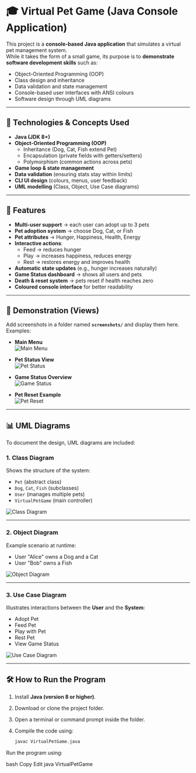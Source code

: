 # 🎓 Virtual Pet Game (Java Console Application)

This project is a **console-based Java application** that simulates a virtual pet management system.  
While it takes the form of a small game, its purpose is to **demonstrate software development skills** such as:  
- Object-Oriented Programming (OOP)  
- Class design and inheritance  
- Data validation and state management  
- Console-based user interfaces with ANSI colours  
- Software design through UML diagrams  

---

## 🔑 Technologies & Concepts Used

- **Java (JDK 8+)**  
- **Object-Oriented Programming (OOP)**  
  - Inheritance (Dog, Cat, Fish extend Pet)  
  - Encapsulation (private fields with getters/setters)  
  - Polymorphism (common actions across pets)  
- **Game loop & state management**  
- **Data validation** (ensuring stats stay within limits)  
- **CLI UI design** (colours, menus, user feedback)  
- **UML modelling** (Class, Object, Use Case diagrams)  

---

## 📖 Features

- **Multi-user support** → each user can adopt up to 3 pets  
- **Pet adoption system** → choose Dog, Cat, or Fish  
- **Pet attributes** → Hunger, Happiness, Health, Energy  
- **Interactive actions**:  
  - Feed → reduces hunger  
  - Play → increases happiness, reduces energy  
  - Rest → restores energy and improves health  
- **Automatic state updates** (e.g., hunger increases naturally)  
- **Game Status dashboard** → shows all users and pets  
- **Death & reset system** → pets reset if health reaches zero  
- **Coloured console interface** for better readability  

---

## 📸 Demonstration (Views)

Add screenshots in a folder named **`screenshots/`** and display them here. Examples:  

- **Main Menu**  
  ![Main Menu](screenshots/main_menu.png)  

- **Pet Status View**  
  ![Pet Status](screenshots/status.png)  

- **Game Status Overview**  
  ![Game Status](screenshots/game_status.png)  

- **Pet Reset Example**  
  ![Pet Reset](screenshots/reset.png)  

---

## 📊 UML Diagrams

To document the design, UML diagrams are included:  

### 1. Class Diagram  
Shows the structure of the system:  
- `Pet` (abstract class)  
- `Dog`, `Cat`, `Fish` (subclasses)  
- `User` (manages multiple pets)  
- `VirtualPetGame` (main controller)  

![Class Diagram](diagrams/class_diagram.png)  

---

### 2. Object Diagram  
Example scenario at runtime:  
- User "Alice" owns a Dog and a Cat  
- User "Bob" owns a Fish  

![Object Diagram](diagrams/object_diagram.png)  

---

### 3. Use Case Diagram  
Illustrates interactions between the **User** and the **System**:  
- Adopt Pet  
- Feed Pet  
- Play with Pet  
- Rest Pet  
- View Game Status  

![Use Case Diagram](diagrams/use_case.png)  

---

## 🛠️ How to Run the Program

1. Install **Java (version 8 or higher)**.  
2. Download or clone the project folder.  
3. Open a terminal or command prompt inside the folder.  
4. Compile the code using:  

   ```bash
   javac VirtualPetGame.java
Run the program using:

bash
Copy
Edit
java VirtualPetGame
